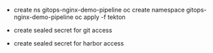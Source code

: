 - create ns gitops-nginx-demo-pipeline
oc create namespace gitops-nginx-demo-pipeline
oc apply -f tekton

- create sealed secret for git access
- create sealed secret for harbor access
